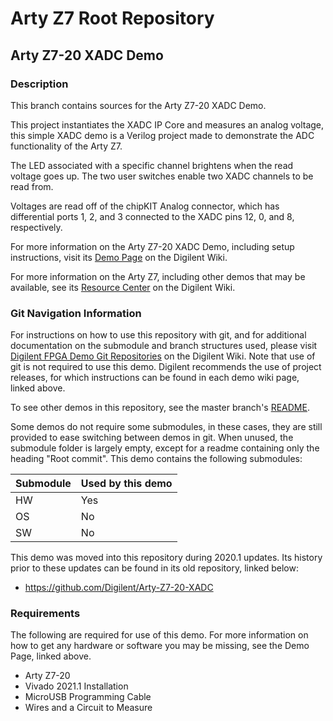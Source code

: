 # Arty Z7 Root Repository

## Arty Z7-20 XADC Demo

### Description

This branch contains sources for the Arty Z7-20 XADC Demo.

This project instantiates the XADC IP Core and measures an analog voltage, this simple XADC demo is a Verilog project made to demonstrate the ADC functionality of the Arty Z7.

The LED associated with a specific channel brightens when the read voltage goes up.
The two user switches enable two XADC channels to be read from.

Voltages are read off of the chipKIT Analog connector, which has differential ports 1, 2, and 3 connected to the XADC pins 12, 0, and 8, respectively.

For more information on the Arty Z7-20 XADC Demo, including setup instructions, visit its [Demo Page](https://reference.digilentinc.com/reference/programmable-logic/arty-z7/demos/xadc) on the Digilent Wiki.

For more information on the Arty Z7, including other demos that may be available, see its [Resource Center](https://reference.digilentinc.com/reference/programmable-logic/arty-z7/start) on the Digilent Wiki.

### Git Navigation Information

For instructions on how to use this repository with git, and for additional documentation on the submodule and branch structures used, please visit [Digilent FPGA Demo Git Repositories](https://reference.digilentinc.com/reference/programmable-logic/documents/git) on the Digilent Wiki. Note that use of git is not required to use this demo. Digilent recommends the use of project releases, for which instructions can be found in each demo wiki page, linked above.

To see other demos in this repository, see the master branch's [README](https://github.com/Digilent/Arty-Z7).

Some demos do not require some submodules, in these cases, they are still provided to ease switching between demos in git. When unused, the submodule folder is largely empty, except for a readme containing only the heading "Root commit". This demo contains the following submodules:

| Submodule | Used by this demo |
|-----------|-------------------|
| HW        | Yes               |
| OS        | No                |
| SW        | No                |

This demo was moved into this repository during 2020.1 updates. Its history prior to these updates can be found in its old repository, linked below:
* https://github.com/Digilent/Arty-Z7-20-XADC

### Requirements

The following are required for use of this demo. For more information on how to get any hardware or software you may be missing, see the Demo Page, linked above.

* Arty Z7-20
* Vivado 2021.1 Installation
* MicroUSB Programming Cable
* Wires and a Circuit to Measure